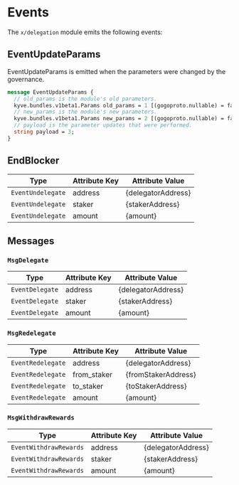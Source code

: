 <!--
order: 5
-->

# Events

The `x/delegation` module emits the following events:

## EventUpdateParams

EventUpdateParams is emitted when the parameters were changed by the governance.

```protobuf
message EventUpdateParams {
  // old_params is the module's old parameters.
  kyve.bundles.v1beta1.Params old_params = 1 [(gogoproto.nullable) = false];
  // new_params is the module's new parameters.
  kyve.bundles.v1beta1.Params new_params = 2 [(gogoproto.nullable) = false];
  // payload is the parameter updates that were performed.
  string payload = 3;
}
```

## EndBlocker

| Type              | Attribute Key | Attribute Value    |
|-------------------|---------------|--------------------|
| `EventUndelegate` | address       | {delegatorAddress} |
| `EventUndelegate` | staker        | {stakerAddress}    |
| `EventUndelegate` | amount        | {amount}           |

## Messages

### `MsgDelegate`

| Type            | Attribute Key | Attribute Value    |
|-----------------|---------------|--------------------|
| `EventDelegate` | address       | {delegatorAddress} |
| `EventDelegate` | staker        | {stakerAddress}    |
| `EventDelegate` | amount        | {amount}           |

### `MsgRedelegate`

| Type              | Attribute Key | Attribute Value     |
|-------------------|---------------|---------------------|
| `EventRedelegate` | address       | {delegatorAddress}  |
| `EventRedelegate` | from_staker   | {fromStakerAddress} |
| `EventRedelegate` | to_staker     | {toStakerAddress}   |
| `EventRedelegate` | amount        | {amount}            |

### `MsgWithdrawRewards`

| Type                   | Attribute Key | Attribute Value    |
|------------------------|---------------|--------------------|
| `EventWithdrawRewards` | address       | {delegatorAddress} |
| `EventWithdrawRewards` | staker        | {stakerAddress}    |
| `EventWithdrawRewards` | amount        | {amount}           |
